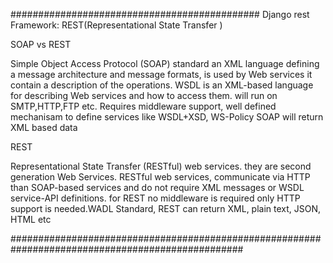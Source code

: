 #############################################
Django rest Framework: REST(Representational State Transfer )

SOAP vs REST

   Simple Object Access Protocol (SOAP) standard an XML language defining a message architecture and message formats, 
is used by Web services it contain a description of the operations. 
WSDL is an XML-based language for describing Web services and how to access them.
will run on SMTP,HTTP,FTP etc. Requires middleware support,
well defined mechanisam to define services like WSDL+XSD, WS-Policy SOAP will return XML based data



REST
 
   Representational State Transfer (RESTful) web services. 
they are second generation Web Services. RESTful web services,
communicate via HTTP than SOAP-based services and do not require XML messages or WSDL service-API definitions. 
for REST no middleware is required only HTTP support is needed.WADL Standard, REST can return XML, plain text, JSON, HTML etc

##################################################################################################






